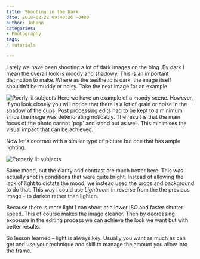 ```yaml
---
title: Shooting in the Dark
date: 2018-02-22 09:40:26 -0400
author: Johann
categories:
- Photography
tags:
- tutorials

---
```

Lately we have been shooting a lot of dark images on the blog. By dark I mean the overall look is moody and shadowy. This is an important distinction to make. Where as the aesthetic is dark, the image itself shouldn't be muddy or noisy. Take the next image for an example  

![Poorly lit subjects](/images/uploads/2018_02_22_shooting_in_the_dark_1.jpg) 
Here we have an example of a moody scene. However, if you look closely you will notice that there is a lot of grain or noise in the shadow of the cups. Post processing edits had to be kept to a minimum since the image was deteriorating noticably. The result is that the main focus of the photo cannot 'pop' and stand out as well. This minimises the visual impact that can be achieved.

Now let's contrast with a similar type of picture but one that has ample lighting.  

![Properly lit subjects](/images/uploads/2018_02_22_shooting_in_the_dark_2.jpg)  

Same mood, but the clarity and contrast are much better here. This was actually shot in conditions that were quite bright. Instead of allowing the lack of light to dictate the mood, we instead used the props and background to do that. This way I could use *Lightroom* in reverse from the the previous image – to darken rather than lighten. 

Because there is more light I can shoot at a lower ISO and faster shutter speed. This of course makes the image cleaner. Then by decreasing exposure in the editing process we can achieve the look we want but with better results.

So lesson learned – light is always key. Usually you want as much as can get and use your technique and skill to manage the amount you allow into the frame.
